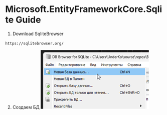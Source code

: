 # Microsoft.EntityFrameworkCore.Sqlite Guide

1. Download SqliteBrowser
```
https://sqlitebrowser.org/
```
2. Создаем БД 
![enter image description here](https://raw.githubusercontent.com/Under4groos/Guide.EntityFrameworkCore.Sqlite/refs/heads/master/img/DB_Browser_for_SQLite_knrNXScCBb.png)

